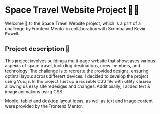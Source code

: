 # Space Travel Website Project 🚀✨

Welcome :wave: to the Space Travel Website project, which is a part of a challenge by Frontend Mentor in collaboration with Scrimba and Kevin Powell.

## Project description 📜

This project involves building a multi-page website that showcases various aspects of space travel, including destinations, crew members, and technology. The challenge is to recreate the provided designs, ensuring optimal layout across different devices. I decided to develop the project using Vue.js. In the project I set up a reusable CSS file with utility classes allowing us easy site redesigns and changes. Additionally, I added text & image animations using CSS. 

Mobile, tablet and desktop layout ideas, as well as text and image content were provided by the Frontend Mentor. 
